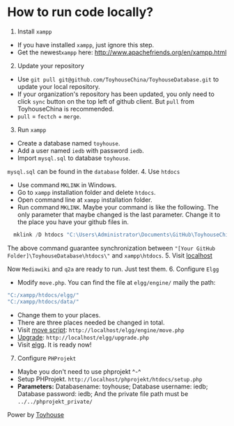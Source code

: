 # How to run code locally?

1. Install `xampp`
  * If you have installed `xampp`, just ignore this step.
  * Get the newest`xampp` here: http://www.apachefriends.org/en/xampp.html

2. Update your repository
  * Use `git pull git@github.com/ToyhouseChina/ToyhouseDatabase.git` to update your local repository.
  * If your organization's repository has been updated, you only need to click `sync` button on the top left of github client. But `pull` from ToyhouseChina is recommended. 
  * `pull` = `fectch` + `merge`. 

3. Run `xampp`
  * Create a database named `toyhouse`.
  * Add a user named `iedb` with password `iedb`.
  * Import `mysql.sql` to database `toyhouse`.
  
  `mysql.sql` can be found in the `database` folder.
4. Use `htdocs`
  * Use command `MKLINK` in Windows.
  * Go to `xampp` installation folder and delete `htdocs`.
  * Open command line at `xampp` installation folder.
  * Run command `MKLINK`.
    Maybe your command is like the following. The only parameter that maybe changed is the last parameter. Change it
    to the place you have your github files in.

  ``` powershell
    mklink /D htdocs "C:\Users\Administrator\Documents\GitHub\ToyhouseChina\ToyhouseDatabase\htdocs"
  ```

  The above command guarantee synchronization between 
  `"[Your GitHub Folder]\ToyhouseDatabase\htdocs\"`
  and `xampp\htdocs`.
5. Visit [localhost](http://localhost/)

  Now `Mediawiki` and `q2a` are ready to run. Just test them.
6. Configure `Elgg`
  * Modify `move.php`. You can find the file at `elgg/engine/` maily the path:
  
  ```powershell
  "C:/xampp/htdocs/elgg/"
  "C:/xampp/htdocs/data/"
  ```
  * Change them to your places.
  * There are three places needed be changed in total.
  * Visit [move script](http://localhost/elgg/engine/move.php): `http://localhost/elgg/engine/move.php`
  * [Upgrade](http://localhost/elgg/upgrade.php): `http://localhost/elgg/upgrade.php`
  * Visit [elgg](http://localhost/elgg/). It is ready now!
7. Configure `PHProjekt`
  * Maybe you don't need to use phprojekt ^-^
  * Setup PHProjekt. `http://localhost/phprojekt/htdocs/setup.php`
  * **Parameters:** Databasename: toyhouse; Database username: iedb; Database password: iedb; And the private file
    path must be `../../phprojekt_private/`

Power by [Toyhouse](http://toyhouse.cc)